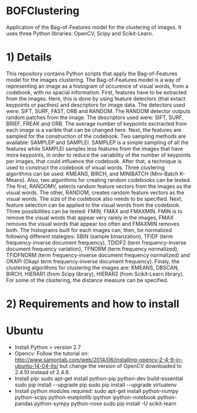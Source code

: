 # BOFClustering

  Application of the Bag-of-Features model for the clustering of images. It uses three Python libraries: OpenCV, Scipy and Scikit-Learn.

# 1) Details
  This repository contains Python scripts that apply the Bag-of-Features model for the images clustering.
  The Bag-of-Features model is a way of representing an image as a histogram of occurence of visual words, from a codebook, with no spacial information. First, features have to be extracted from the images. Here, this is done by using feature detectors (that extact keypoints or pacthes) and descriptors for image data. The detectors used were: SIFT, SURF, FAST, ORB and RANDOM. The RANDOM detector outputs random patches from the image. The descriptors used were: SIFT, SURF, BRIEF, FREAK and ORB. The average number of keypoints exctracted from each image is a varible that can be changed here. Next, the features are sampled for the construction of the codebook. Two sampling methods are available: SAMPLEP and SAMPLEI. SAMPLEP is a simple sampling of all the features while SAMPLEI samples less features from the images that have more keypoints, in order to reduce the variability of the number of keypoints per images, that could influence the codebook. After that, a technique is used to construct the codebook of visual words. Three clustering algorithms can be used: KMEANS, BIRCH, and MINIBATCH (Mini-Batch K-Means). Also, two algorithms for creating random codebooks can be tested. The first, RANDOMV, selects random feature vectors from the images as the visual words. The other, RANDOM, creates random feature vectors as the visual words. The size of the codebook also needs to be specified. Next, feature selection can be applied to the visual words from the codebook. Three possibilities can be tested: FMIN, FMAX and FMAXMIN. FMIN is to remove the visual words that appear very rarely in the images, FMAX removes the visual words that appear too often and FMAXMIN removes both. The histograms built for each images can, then, be normalized following different stategies: SBIN (sample binarization), TFIDF (term frequency-inverse document frequency), TDIDF2 (term frequency-inverse document frequency variation), TFNORM (term frequency normalized), TFIDFNORM (term frequency-inverse document frequency normalized) and OKAPI (Okapi term frequency-inverse document frequency). Finaly, the clustering algorithms for clustering the images are: KMEANS, DBSCAN, BIRCH, HIERAR1 (from Scipy library), HIERAR2 (from Scikit-Learn library). For some of the clustering, the distance measure can be specified. 
  
# 2) Requirements and how to install

# Ubuntu

- Install Python > version 2.7
- Opencv: Follow the tutorial on: http://www.samontab.com/web/2014/06/installing-opencv-2-4-9-in-ubuntu-14-04-lts/ but change the version of OpenCV downloaded to 2.4.10 instead of 2.4.9.
- Install pip: sudo apt-get install python-pip python-dev build-essential 
  sudo pip install --upgrade pip 
	sudo pip install --upgrade virtualenv 
- Install python modules required:
  sudo apt-get install python-numpy python-scipy python-matplotlib ipython ipython-notebook python-pandas python-sympy python-nose
  sudo pip install -U scikit-learn
  
